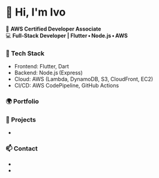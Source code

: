 # 👋 Hi, I'm Ivo

🚀 **AWS Certified Developer Associate**  
💻 **Full‑Stack Developer | Flutter • Node.js • AWS**

### 🔧 Tech Stack
- Frontend: Flutter, Dart  
- Backend: Node.js (Express)  
- Cloud: AWS (Lambda, DynamoDB, S3, CloudFront, EC2)  
- CI/CD: AWS CodePipeline, GitHub Actions

### 🌍 Portfolio
[Visit my portfolio website]: http://ivesportfolio.co.in.s3-website-us-east-1.amazonaws.com

### 💼 Projects
- [Bus Ticketing Platform]: http://bus-ticketing-frontend-2.s3-website-us-east-1.amazonaws.com/

### 📫 Contact
- [LinkedIn]: https://www.linkedin.com/in/fru-ivo-nde-02ab69389/
- [Email]: ivofru.cloudjobs@gmail.com
